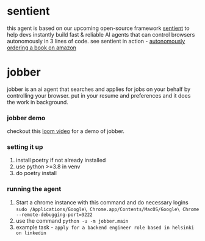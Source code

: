 # sentient

this agent is based on our upcoming open-source framework [sentient](http://sentient.engineering) to help devs instantly build fast & reliable AI agents that can control browsers autonomously in 3 lines of code. see sentient in action - [autonomously ordering a book on amazon](https://www.loom.com/share/13cb0bc3b1394f8fa7d0b48e5df9dc91)

# jobber
jobber is an ai agent that searches and applies for jobs on your behalf by controlling your browser. put in your resume and preferences and it does the work in background.

### jobber demo
checkout this [loom video](https://www.loom.com/share/2037ee751b4f491c8d2ffd472d8223bd?sid=53d08a9f-5a9b-4388-ae69-445032b31738) for a demo of jobber.


### setting it up

1. install poetry if not already installed
2. use python >=3.8 in venv
3. do poetry install

### running the agent

1. Start a chrome instance with this command and do necessary logins `sudo /Applications/Google\ Chrome.app/Contents/MacOS/Google\ Chrome --remote-debugging-port=9222`
2. use the command `python -u -m jobber.main`
3. example task - `apply for a backend engineer role based in helsinki on linkedin`
